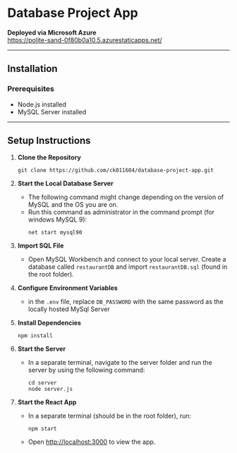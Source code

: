 # Database Project App

**Deployed via Microsoft Azure**  
https://polite-sand-0f80b0a10.5.azurestaticapps.net/

---

## Installation

### Prerequisites

- Node.js installed  
- MySQL Server installed  

---

## Setup Instructions


1. **Clone the Repository**
   ```
   git clone https://github.com/ck011604/database-project-app.git
   ```
   
2. **Start the Local Database Server**
   - The following command might change depending on the version of MySQL and the OS you are on.
   - Run this command as administrator in the command prompt (for windows MySQL 9):  
     ```
     net start mysql90
     ```

3. **Import SQL File**  
   - Open MySQL Workbench and connect to your local server. Create a database called `restaurantDB` and import `restaurantDB.sql` (found in the root folder).


4. **Configure Environment Variables**   
   - in the `.env` file, replace `DB_PASSWORD` with the same password as the locally hosted MySql Server
     
5. **Install Dependencies**
   ```
   npm install
   ```

6. **Start the Server**  
   - In a separate terminal, navigate to the server folder and run the server by using the following command: 
     ```
     cd server
     node server.js
     ```

7. **Start the React App**  
   - In a separate terminal (should be in the root folder), run:  
     ```
     npm start
     ```  
   - Open [http://localhost:3000](http://localhost:3000) to view the app.
  
